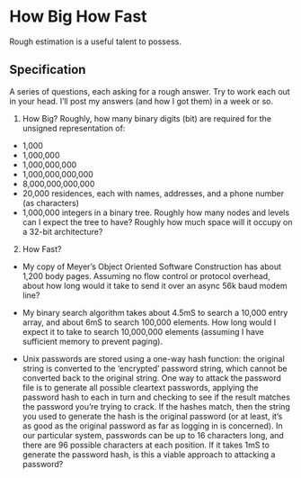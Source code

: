 # How Big How Fast
Rough estimation is a useful talent to possess.

## Specification

A series of questions, each asking for a rough answer. Try to work each out in your head. I’ll post my answers (and how I got them) in a week or so.

1. How Big? 
  Roughly, how many binary digits (bit) are required for the unsigned representation of:

  * 1,000
  * 1,000,000
  * 1,000,000,000
  * 1,000,000,000,000
  * 8,000,000,000,000
  * 20,000 residences, each with names, addresses, and a phone number (as characters)
  * 1,000,000 integers in a binary tree. Roughly how many nodes and levels can I expect the tree to have? Roughly how much space will it occupy on a 32-bit architecture?

2. How Fast?<br>
  * My copy of Meyer’s Object Oriented Software Construction has about 1,200 body pages. Assuming no flow control or protocol overhead, about how long would it take to send it over an async 56k baud modem line?

  * My binary search algorithm takes about 4.5mS to search a 10,000 entry array, and about 6mS to search 100,000 elements. How long would I expect it to take to search 10,000,000 elements (assuming I have sufficient memory to prevent paging).

  * Unix passwords are stored using a one-way hash function: the original string is converted to the ‘encrypted’ password string, which cannot be converted back to the original string. One way to attack the password file is to generate all possible cleartext passwords, applying the password hash to each in turn and checking to see if the result matches the password you’re trying to crack. If the hashes match, then the string you used to generate the hash is the original password (or at least, it’s as good as the original password as far as logging in is concerned). In our particular system, passwords can be up to 16 characters long, and there are 96 possible characters at each position. If it takes 1mS to generate the password hash, is this a viable approach to attacking a password?
